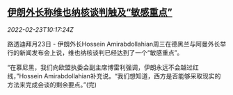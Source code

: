 <!--1645612262000-->
[伊朗外长称维也纳核谈判触及“敏感重点”](https://cn.reuters.com/article/iran-nuclear-talk-0223-idCNKBS2KS0Q2)
------

<div><i>2022-02-23T10:17:24Z</i></div><p>路透迪拜月23日 - 伊朗外长Hossein Amirabdollahian周三在德黑兰与阿曼外长举行的新闻发布会上说，维也纳核谈判已经达到了一个“敏感重点”。</p><p>“在慕尼黑，我们向欧盟执委会副主席博雷利强调，伊朗永远不会越过红线，”Hossein Amirabdollahian补充说。“我们想知道，西方是否能够采取现实的方法来完成会谈的剩余要点。”(完)</p>
